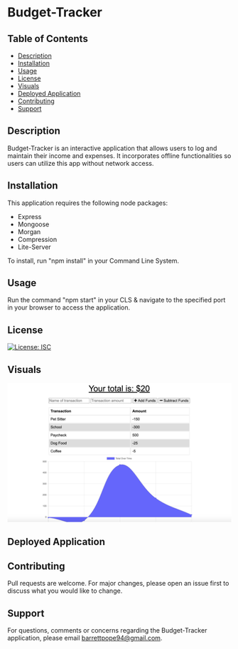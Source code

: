 # Budget-Tracker

## Table of Contents
* [Description](#description)
* [Installation](#installation)
* [Usage](#usage)
* [License](#license)
* [Visuals](#visuals)
* [Deployed Application](#deployed)
* [Contributing](#contributing)
* [Support](#support)

## Description
Budget-Tracker is an interactive application that allows users to log and maintain their income and expenses. It incorporates offline functionalities so users can utilize this app without network access.

## Installation
This application requires the following node packages:
* Express
* Mongoose
* Morgan
* Compression
* Lite-Server

To install, run "npm install" in your Command Line System.

## Usage
Run the command "npm start" in your CLS & navigate to the specified port in your browser to access the application.

## License
[![License: ISC](https://img.shields.io/badge/License-ISC-blue.svg)](https://opensource.org/licenses/ISC)

## Visuals
![](images/visual.png)


## Deployed Application



## Contributing
Pull requests are welcome. For major changes, please open an issue first to discuss what you would like to change. 

## Support
For questions, comments or concerns regarding the Budget-Tracker application, please email barrettpope94@gmail.com.